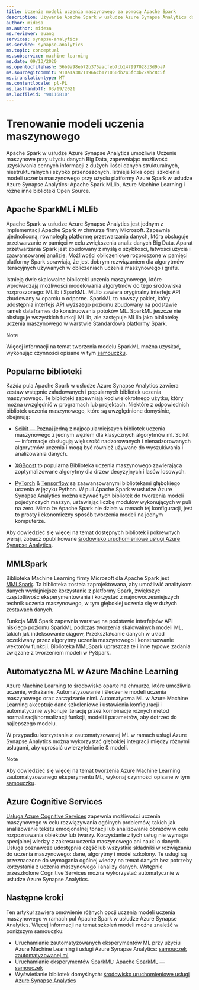 ```yaml
---
title: Uczenie modeli uczenia maszynowego za pomocą Apache Spark
description: Używanie Apache Spark w usłudze Azure Synapse Analytics do uczenia modeli uczenia maszynowego
author: midesa
ms.author: midesa
ms.reviewer: euang
services: synapse-analytics
ms.service: synapse-analytics
ms.topic: conceptual
ms.subservice: machine-learning
ms.date: 09/13/2020
ms.openlocfilehash: 56b9a98eb72b375aacfeb7cb147997028d3d9ba7
ms.sourcegitcommit: 910a1a38711966cb171050db245fc3b22abc8c5f
ms.translationtype: MT
ms.contentlocale: pl-PL
ms.lasthandoff: 03/19/2021
ms.locfileid: "98116810"
---
```

# <a name="train-machine-learning-models"></a>Trenowanie modeli uczenia maszynowego
Apache Spark w usłudze Azure Synapse Analytics umożliwia Uczenie maszynowe przy użyciu danych Big Data, zapewniając możliwość uzyskiwania cennych informacji z dużych ilości danych strukturalnych, niestrukturalnych i szybko przenoszonych. Istnieje kilka opcji szkolenia modeli uczenia maszynowego przy użyciu platformy Azure Spark w usłudze Azure Synapse Analytics: Apache Spark MLlib, Azure Machine Learning i różne inne biblioteki Open Source. 

## <a name="apache-sparkml-and-mllib"></a>Apache SparkML i MLlib
Apache Spark w usłudze Azure Synapse Analytics jest jednym z implementacji Apache Spark w chmurze firmy Microsoft. Zapewnia ujednoliconą, równoległą platformę przetwarzania danych, która obsługuje przetwarzanie w pamięci w celu zwiększenia analiz danych Big Data. Aparat przetwarzania Spark jest zbudowany z myślą o szybkości, łatwości użycia i zaawansowanej analizie. Możliwości obliczeniowe rozproszone w pamięci platformy Spark sprawiają, że jest dobrym rozwiązaniem dla algorytmów iteracyjnych używanych w obliczeniach uczenia maszynowego i grafu. 

Istnieją dwie skalowalne biblioteki uczenia maszynowego, które wprowadzają możliwości modelowania algorytmów do tego środowiska rozproszonego: MLlib i SparkML. MLlib zawiera oryginalny interfejs API zbudowany w oparciu o odporne. SparkML to nowszy pakiet, który udostępnia interfejs API wyższego poziomu zbudowany na podstawie ramek dataframes do konstruowania potoków ML. SparkML jeszcze nie obsługuje wszystkich funkcji MLlib, ale zastępuje MLlib jako bibliotekę uczenia maszynowego w warstwie Standardowa platformy Spark.

> [!NOTE]
> 
> Więcej informacji na temat tworzenia modelu SparkML można uzyskać, wykonując czynności opisane w tym [samouczku](../spark/apache-spark-azure-machine-learning-tutorial.md).

## <a name="popular-libraries"></a>Popularne biblioteki
Każda pula Apache Spark w usłudze Azure Synapse Analytics zawiera zestaw wstępnie załadowanych i popularnych bibliotek uczenia maszynowego. Te biblioteki zapewniają kod wielokrotnego użytku, który można uwzględnić w programach lub projektach. Niektóre z odpowiednich bibliotek uczenia maszynowego, które są uwzględnione domyślnie, obejmują:
- [Scikit — Poznaj](https://scikit-learn.org/stable/index.html) jedną z najpopularniejszych bibliotek uczenia maszynowego z jednym węzłem dla klasycznych algorytmów ml. Scikit — informacje obsługują większość nadzorowanych i nienadzorowanych algorytmów uczenia i mogą być również używane do wyszukiwania i analizowania danych.
  
- [XGBoost](https://xgboost.readthedocs.io/en/latest/) to popularna Biblioteka uczenia maszynowego zawierająca zoptymalizowane algorytmy dla drzew decyzyjnych i lasów losowych. 
  
- [PyTorch](https://pytorch.org/)  &  [Tensorflow](https://www.tensorflow.org/) są zaawansowanymi bibliotekami głębokiego uczenia w języku Python. W puli Apache Spark w usłudze Azure Synapse Analytics można używać tych bibliotek do tworzenia modeli pojedynczych maszyn, ustawiając liczbę modułów wykonujących w puli na zero. Mimo że Apache Spark nie działa w ramach tej konfiguracji, jest to prosty i ekonomiczny sposób tworzenia modeli na jednym komputerze.

Aby dowiedzieć się więcej na temat dostępnych bibliotek i pokrewnych wersji, zobacz opublikowane [środowisko uruchomieniowe usługi Azure Synapse Analytics](../spark/apache-spark-version-support.md).

## <a name="mmlspark"></a>MMLSpark
Biblioteka Machine Learning firmy Microsoft dla Apache Spark jest [MMLSpark](https://github.com/Azure/mmlspark). Ta biblioteka została zaprojektowana, aby umożliwić analitykom danych wydajniejsze korzystanie z platformy Spark, zwiększyć częstotliwość eksperymentowania i korzystać z najnowocześniejszych technik uczenia maszynowego, w tym głębokiej uczenia się w dużych zestawach danych. 

Funkcja MMLSpark zapewnia warstwę na podstawie interfejsów API niskiego poziomu SparkML podczas tworzenia skalowalnych modeli ML, takich jak indeksowanie ciągów, Przekształcanie danych w układ oczekiwany przez algorytmy uczenia maszynowego i konstruowanie wektorów funkcji. Biblioteka MMLSpark upraszcza te i inne typowe zadania związane z tworzeniem modeli w PySpark.

## <a name="automated-ml-in-azure-machine-learning"></a>Automatyczna ML w Azure Machine Learning 
Azure Machine Learning to środowisko oparte na chmurze, które umożliwia uczenie, wdrażanie, Automatyzowanie i śledzenie modeli uczenia maszynowego oraz zarządzanie nimi. Automatyczna ML w Azure Machine Learning akceptuje dane szkoleniowe i ustawienia konfiguracji i automatycznie wykonuje iterację przez kombinacje różnych metod normalizacji/normalizacji funkcji, modeli i parametrów, aby dotrzeć do najlepszego modelu. 

W przypadku korzystania z zautomatyzowanej ML w ramach usługi Azure Synapse Analytics można wykorzystać głębokiej integracji między różnymi usługami, aby uprościć uwierzytelnianie & modeli. 

> [!NOTE]
> 
> Aby dowiedzieć się więcej na temat tworzenia Azure Machine Learning zautomatyzowanego eksperymentu ML, wykonaj czynności opisane w tym [samouczku](./spark/../apache-spark-azure-machine-learning-tutorial.md).

## <a name="azure-cognitive-services"></a>Azure Cognitive Services
[Usługa Azure Cognitive Services](../../cognitive-services/what-are-cognitive-services.md) zapewnia możliwości uczenia maszynowego w celu rozwiązywania ogólnych problemów, takich jak analizowanie tekstu emocjonalnej tonacji lub analizowanie obrazów w celu rozpoznawania obiektów lub twarzy. Korzystanie z tych usług nie wymaga specjalnej wiedzy z zakresu uczenia maszynowego ani nauki o danych. Usługa poznawcze udostępnia część lub wszystkie składniki w rozwiązaniu do uczenia maszynowego: dane, algorytmy i model szkolony. Te usługi są przeznaczone do wymagania ogólnej wiedzy na temat danych bez potrzeby korzystania z uczenia maszynowego i analizy danych. Wstępnie przeszkolone Cognitive Services można wykorzystać automatycznie w usłudze Azure Synapse Analytics.

## <a name="next-steps"></a>Następne kroki
Ten artykuł zawiera omówienie różnych opcji uczenia modeli uczenia maszynowego w ramach pul Apache Spark w usłudze Azure Synapse Analytics. Więcej informacji na temat szkoleń modeli można znaleźć w poniższym samouczku:

- Uruchamianie zautomatyzowanych eksperymentów ML przy użyciu Azure Machine Learning i usługi Azure Synapse Analytics: [samouczek zautomatyzowanej ml](../spark/apache-spark-azure-machine-learning-tutorial.md) 
- Uruchamianie eksperymentów SparkML: [Apache SparkML — samouczek](../spark/apache-spark-machine-learning-mllib-notebook.md)
- Wyświetlanie bibliotek domyślnych: [środowisko uruchomieniowe usługi Azure Synapse Analytics](../spark/apache-spark-version-support.md)